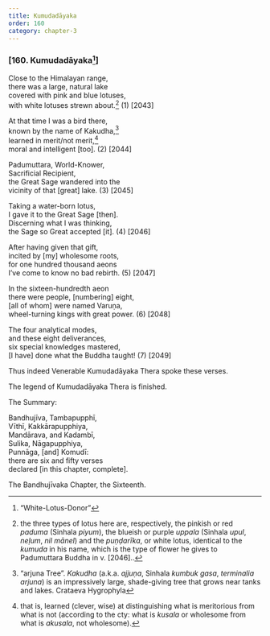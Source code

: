 ```yaml
---
title: Kumudadāyaka
order: 160
category: chapter-3
---
```


### \[160. Kumudadāyaka[^1]\]

Close to the Himalayan range,  
there was a large, natural lake  
covered with pink and blue lotuses,  
with white lotuses strewn about.[^2] (1) \[2043\]

At that time I was a bird there,  
known by the name of Kakudha,[^3]  
learned in merit/not merit,[^4]  
moral and intelligent \[too\]. (2) \[2044\]

Padumuttara, World-Knower,  
Sacrificial Recipient,  
the Great Sage wandered into the  
vicinity of that \[great\] lake. (3) \[2045\]

Taking a water-born lotus,  
I gave it to the Great Sage \[then\].  
Discerning what I was thinking,  
the Sage so Great accepted \[it\]. (4) \[2046\]

After having given that gift,  
incited by \[my\] wholesome roots,  
for one hundred thousand aeons  
I’ve come to know no bad rebirth. (5) \[2047\]

In the sixteen-hundredth aeon  
there were people, \[numbering\] eight,  
\[all of whom\] were named Varuṇa,  
wheel-turning kings with great power. (6) \[2048\]

The four analytical modes,  
and these eight deliverances,  
six special knowledges mastered,  
\[I have\] done what the Buddha taught! (7) \[2049\]

Thus indeed Venerable Kumudadāyaka Thera spoke these verses.

The legend of Kumudadāyaka Thera is finished.

The Summary:

Bandhujīva, Tambapupphī,  
Vīthī, Kakkārapupphiya,  
Mandārava, and Kadambī,  
Sulika, Nāgapupphiya,  
Punnāga, \[and\] Komudī:  
there are six and fifty verses  
declared \[in this chapter, complete\].

The Bandhujīvaka Chapter, the Sixteenth.

[^1]: “White-Lotus-Donor”

[^2]: the three types of lotus here are, respectively, the pinkish or red *paduma* (Sinhala *piyum*), the blueish or purple *uppala* (Sinhala *upul*, *neḷum*, *nil mānel*) and the *puṇḍarīka*, or white lotus, identical to the *kumuda* in his name, which is the type of flower he gives to Padumuttara Buddha in v. \[2046\]..

[^3]: “arjuna Tree”. *Kakudha* (a.k.a. *ajjuṇa*, Sinhala *kumbuk gasa*, *terminalia arjuna*) is an impressively large, shade-giving tree that grows near tanks and lakes. Crataeva Hygrophyla

[^4]: that is, learned (clever, wise) at distinguishing what is meritorious from what is not (according to the cty: what is *kusala* or wholesome from what is *akusala*, not wholesome).
